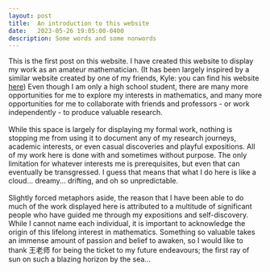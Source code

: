 ```yaml
---
layout: post
title:  An introduction to this website
date:   2023-05-26 19:05:00-0400
description: Some words and some nonwords
---
```


This is the first post on this website. I have created this website to display my work as an amateur mathematician. (It has been largely inspired by a similar website created by one of my friends, Kyle: you can find his website <a href="https://12buntu.github.io/Book-N/">here</a>) Even though I am only a high school student, there are many more opportunities for me to explore my interests in mathematics, and many more opportunities for me to collaborate with friends and professors - or work independently - to produce valuable research.
<br>
<br>
While this space is largely for displaying my formal work, nothing is stopping me from using it to document any of my research journeys, academic interests, or even casual discoveries and playful expositions. All of my work here is done with and sometimes without purpose. The only limitation for whatever interests me is prerequisites, but even that can eventually be transgressed. I guess that means that what I do here is like a cloud... dreamy... drifting, and oh so unpredictable. 
<br>
<br>
Slightly forced metaphors aside, the reason that I have been able to do much of the work displayed here is attributed to a multitude of significant people who have guided me through my expositions and self-discovery. While I cannot name each individual, it is important to acknowledge the origin of this lifelong interest in mathematics. Something so valuable takes an immense amount of passion and belief to awaken, so I would like to thank 王老师 for being the ticket to my future endeavours; the first ray of sun on such a blazing horizon by the sea...
